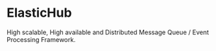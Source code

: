 # ElasticHub
High scalable, High available and Distributed Message Queue / Event Processing Framework.  
